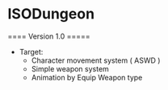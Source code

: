 # ISODungeon
==== Version 1.0 =====
* Target:
  - Character movement system ( ASWD )
  - Simple weapon system
  - Animation by Equip Weapon type
